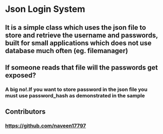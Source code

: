 # Json Login System

## It is a simple class which uses the json file to store and retrieve the username and passwords, built for small applications which does not use database much often (eg. filemanager)

## If someone reads that file will the passwords get exposed?

### A big no!.If you want to store password in the json file you must use password_hash as demonstrated in the sample


## Contributors

### https://github.com/naveen17797 
